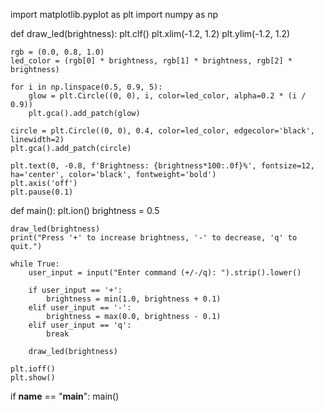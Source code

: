 import matplotlib.pyplot as plt
import numpy as np

def draw_led(brightness):
    plt.clf()
    plt.xlim(-1.2, 1.2)
    plt.ylim(-1.2, 1.2)

    rgb = (0.0, 0.8, 1.0)
    led_color = (rgb[0] * brightness, rgb[1] * brightness, rgb[2] * brightness)

    for i in np.linspace(0.5, 0.9, 5):
        glow = plt.Circle((0, 0), i, color=led_color, alpha=0.2 * (i / 0.9))
        plt.gca().add_patch(glow)

    circle = plt.Circle((0, 0), 0.4, color=led_color, edgecolor='black', linewidth=2)
    plt.gca().add_patch(circle)

    plt.text(0, -0.8, f'Brightness: {brightness*100:.0f}%', fontsize=12, ha='center', color='black', fontweight='bold')
    plt.axis('off')
    plt.pause(0.1)

def main():
    plt.ion()
    brightness = 0.5

    draw_led(brightness)
    print("Press '+' to increase brightness, '-' to decrease, 'q' to quit.")

    while True:
        user_input = input("Enter command (+/-/q): ").strip().lower()

        if user_input == '+':
            brightness = min(1.0, brightness + 0.1)
        elif user_input == '-':
            brightness = max(0.0, brightness - 0.1)
        elif user_input == 'q':
            break

        draw_led(brightness)

    plt.ioff()
    plt.show()

if __name__ == "__main__":
    main()
